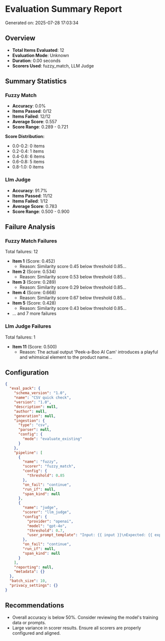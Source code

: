 # Evaluation Summary Report

Generated on: 2025-07-28 17:03:34

## Overview

- **Total Items Evaluated**: 12
- **Evaluation Mode**: Unknown
- **Duration**: 0.00 seconds
- **Scorers Used**: fuzzy_match, LLM Judge

## Summary Statistics

### Fuzzy Match

- **Accuracy**: 0.0%
- **Items Passed**: 0/12
- **Items Failed**: 12/12
- **Average Score**: 0.557
- **Score Range**: 0.289 - 0.721

**Score Distribution:**
  - 0.0-0.2: 0 items
  - 0.2-0.4: 1 items
  - 0.4-0.6: 6 items
  - 0.6-0.8: 5 items
  - 0.8-1.0: 0 items

### Llm Judge

- **Accuracy**: 91.7%
- **Items Passed**: 11/12
- **Items Failed**: 1/12
- **Average Score**: 0.783
- **Score Range**: 0.500 - 0.900

## Failure Analysis

### Fuzzy Match Failures

Total failures: 12

- **Item 1** (Score: 0.452)
  - Reason: Similarity score 0.45 below threshold 0.85...
- **Item 2** (Score: 0.534)
  - Reason: Similarity score 0.53 below threshold 0.85...
- **Item 3** (Score: 0.289)
  - Reason: Similarity score 0.29 below threshold 0.85...
- **Item 4** (Score: 0.668)
  - Reason: Similarity score 0.67 below threshold 0.85...
- **Item 5** (Score: 0.428)
  - Reason: Similarity score 0.43 below threshold 0.85...
- ... and 7 more failures

### Llm Judge Failures

Total failures: 1

- **Item 11** (Score: 0.500)
  - Reason: The actual output 'Peek-a-Boo AI Cam' introduces a playful and whimsical element to the product name...

## Configuration

```json
{
  "eval_pack": {
    "schema_version": "1.0",
    "name": "CSV quick check",
    "version": "1.0",
    "description": null,
    "author": null,
    "generation": null,
    "ingestion": {
      "type": "csv",
      "parser": null,
      "config": {
        "mode": "evaluate_existing"
      }
    },
    "pipeline": [
      {
        "name": "fuzzy",
        "scorer": "fuzzy_match",
        "config": {
          "threshold": 0.85
        },
        "on_fail": "continue",
        "run_if": null,
        "span_kind": null
      },
      {
        "name": "judge",
        "scorer": "llm_judge",
        "config": {
          "provider": "openai",
          "model": "gpt-4o",
          "threshold": 0.7,
          "user_prompt_template": "Input: {{ input }}\nExpected: {{ expected_output }}\nActual: {{ output }}\nRespond in JSON with \"score\" and \"reasoning\".\n"
        },
        "on_fail": "continue",
        "run_if": null,
        "span_kind": null
      }
    ],
    "reporting": null,
    "metadata": {}
  },
  "batch_size": 10,
  "privacy_settings": {}
}
```

## Recommendations

- Overall accuracy is below 50%. Consider reviewing the model's training data or prompts.
- Large variance in scorer results. Ensure all scorers are properly configured and aligned.